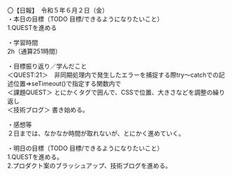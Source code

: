 〇【日報】　令和５年６月２日（金）  
・本日の目標（TODO 目標/できるようになりたいこと）  
1.QUESTを進める  

・学習時間  
2h（通算251時間）  
  
・目標振り返り／学んだこと  
＜QUEST:21＞　非同期処理内で発生したエラーを捕捉する際try～catchでの記述位置⇒seTimeout()で指定する関数内で     
＜課題QUEST＞ とにかくタグで囲んで、CSSで位置、大きさなどを調整の繰り返し  
＜技術ブログ＞ 書き始める。  

・感想等  
２日までは、なかなか時間が取れないが、とにかく進めていく。  　　

・明日の目標（TODO 目標/できるようになりたいこと）  
1.QUESTを進める。  
2.プロダクト案のブラッシュアップ、技術ブログを進める。   


